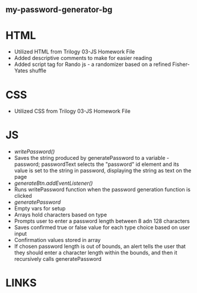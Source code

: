 ## my-password-generator-bg

# HTML
* Utilized HTML from Trilogy 03-JS Homework File
* Added descriptive comments to make for easier reading
* Added script tag for Rando js - a randomizer based on a refined Fisher-Yates shuffle 
# CSS
* Utilized CSS from Trilogy 03-JS Homework File
# JS
* _writePassword()_
* Saves the string produced by generatePassword to a variable - password; passwordText selects the "password" id element and its value is set to the string in password, displaying the string as text on the page
* _generateBtn.addEventListener()_
* Runs writePassword function when the password generation function is clicked
* _generatePassword_
* Empty vars for setup
* Arrays hold characters based on type
* Prompts user to enter a password length between 8 adn 128 characters
* Saves confirmed true or false value for each type choice based on user input
* Confirmation values stored in array
* If chosen password length is out of bounds, an alert tells the user that they should enter a character length within the bounds, and then it recursively calls generatePassword
# LINKS
